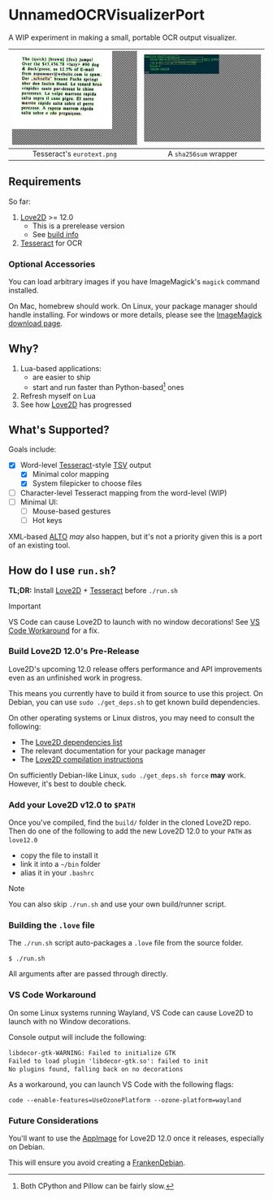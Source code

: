 # UnnamedOCRVisualizerPort

A WIP experiment in making a small, portable OCR output visualizer.

| ![Tesseract's eurotext.png](doc/screenshot_eurotext.png) | ![A sha256sum wrapper function with bounding boxes.](doc/screenshot_code.png) |
| :------------------------------------------------------: | :---------------------------------------------------------------------------: |
| Tesseract's `eurotext.png`                               | A `sha256sum` wrapper                                                         |


## Requirements

So far:

1. [Love2D][] >= 12.0
   - This is a prerelease version
   - See [build info](#building-love2d-12)
2. [Tesseract][] for OCR

[Tesseract]: https://github.com/tesseract-ocr/tesseract

### Optional Accessories

You can load arbitrary images if you have ImageMagick's `magick` command installed.

On Mac, homebrew should work. On Linux, your package manager should handle installing.
For windows or more details, please see the [ImageMagick download page][].

[ImageMagick download page]: https://imagemagick.org/script/download.php


## Why?

1. Lua-based applications:
   - are easier to ship
   - start and run faster than Python-based[^1] ones
1. Refresh myself on Lua
2. See how [Love2D][] has progressed

[Love2D]: https://love2d.org/

## What's Supported?

Goals include:

- [X] Word-level [Tesseract][]-style [TSV][] output
  - [X] Minimal color mapping
  - [X] System filepicker to choose files
- [ ] Character-level Tesseract mapping from the word-level (WIP)
- [ ] Minimal UI:
  -[ ] Mouse-based gestures
  -[ ] Hot keys

XML-based [ALTO][] *may* also happen, but it's not a
priority given this is a port of an existing tool.


[Tesseract]: https://github.com/tesseract-ocr/tesseract
[TSV]: https://en.wikipedia.org/wiki/Tab-separated_values
[ALTO]: https://en.wikipedia.org/wiki/Analyzed_Layout_and_Text_Object

## How do I use `run.sh`?

**TL;DR:** Install [Love2D][] + [Tesseract][] before `./run.sh`

> [!IMPORTANT]
> VS Code can cause Love2D to launch with no window decorations! See [VS Code Workaround](#vs-code-workaround) for a fix.

### Build Love2D 12.0's Pre-Release

Love2D's upcoming 12.0 release offers performance and API improvements even as an unfinished work in progress.

This means you currently have to build it from source to use this project. On Debian, you can use `sudo ./get_deps.sh` to get known build dependencies.

On other operating systems or Linux distros, you may need to consult the following:
* The [Love2D dependencies list][]
* The relevant documentation for your package manager
* The [Love2D compilation instructions][]

On sufficiently Debian-like Linux, `sudo ./get_deps.sh force` **may** work. However, it's best to double check.

[Love2D dependencies list]: https://github.com/love2d/love?tab=readme-ov-file#dependencies
[Love2D compilation instructions]: https://github.com/love2d/love?tab=readme-ov-file#compilation

### Add your Love2D v12.0 to `$PATH`

Once you've compiled, find the `build/` folder in the cloned Love2D repo. Then do one of the following to add the new Love2D 12.0 to your `PATH` as `love12.0`

- copy the file to install it
- link it into a `~/bin` folder
- alias it in your `.bashrc`

> [!NOTE]
> You can also skip `./run.sh` and use your own build/runner script.

### Building the `.love` file

The `./run.sh` script auto-packages a `.love` file from
the source folder.

```shell
$ ./run.sh
```
All arguments after are passed through directly.

### VS Code Workaround

On some Linux systems running Wayland, VS Code can cause Love2D to launch with no Window decorations.

Console output will include the following:
```
libdecor-gtk-WARNING: Failed to initialize GTK
Failed to load plugin 'libdecor-gtk.so': failed to init
No plugins found, falling back on no decorations
```

As a workaround, you can launch VS Code with the following flags:
```shell
code --enable-features=UseOzonePlatform --ozone-platform=wayland
```

### Future Considerations

You'll want to use the [AppImage][] for Love2D 12.0 once it releases, especially on Debian.

This will ensure you avoid creating a [FrankenDebian].


[FrankenDebian]: https://wiki.debian.org/DontBreakDebian#Don.27t_make_a_FrankenDebian
[AppImage]: https://appimage.org/
[cloning the repo]: https://docs.github.com/en/repositories/creating-and-managing-repositories/cloning-a-repository

[^1]: Both CPython and Pillow can be fairly slow.
